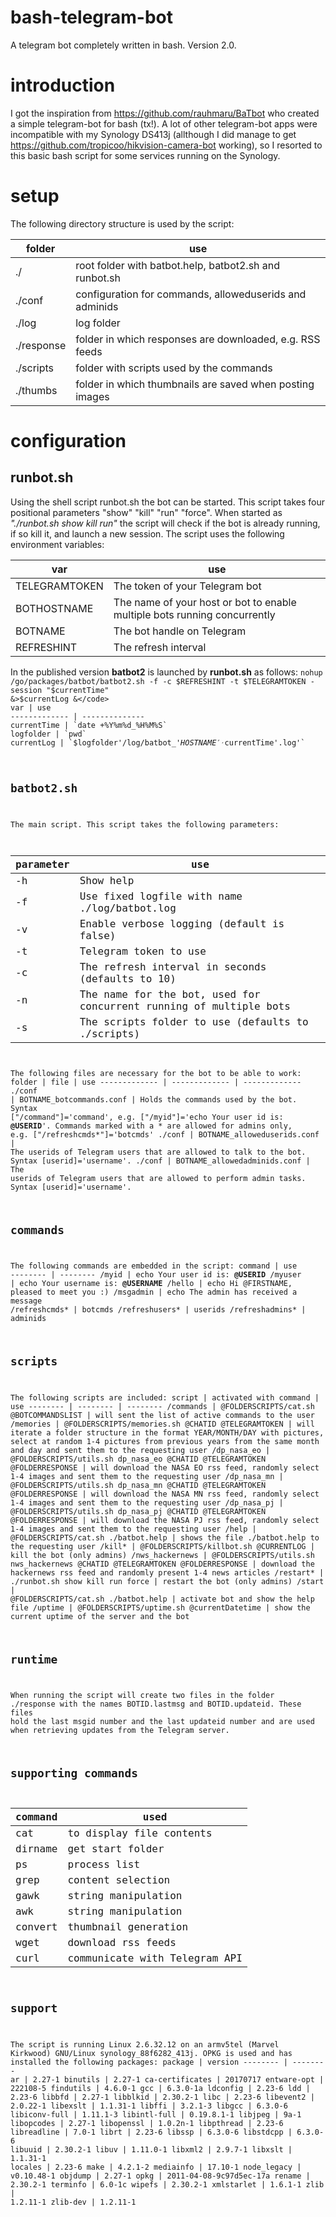 # bash-telegram-bot
A telegram bot completely written in bash. Version 2.0.

# introduction
I got the inspiration from https://github.com/rauhmaru/BaTbot who created a simple telegram-bot for bash (tx!). A lot of other telegram-bot apps were incompatible with my Synology DS413j (allthough I did manage to get https://github.com/tropicoo/hikvision-camera-bot working), so I resorted to this basic bash script for some services running on the Synology.

# setup
The following directory structure is used by the script:

folder | use
------------- | ------------- 
./ | root folder with batbot.help, batbot2.sh and runbot.sh
./conf | configuration for commands, alloweduserids and adminids
./log | log folder
./response | folder in which responses are downloaded, e.g. RSS feeds
./scripts | folder with scripts used by the commands
./thumbs | folder in which thumbnails are saved when posting images

# configuration
## runbot.sh
Using the shell script runbot.sh the bot can be started. This script takes four positional parameters "show" "kill" "run" "force". When started as _"./runbot.sh show kill run"_ the script will check if the bot is already running, if so kill it, and launch a new session. The script uses the following environment variables:

var | use
------------- | ------------- 
TELEGRAMTOKEN | The token of your Telegram bot
BOTHOSTNAME | The name of your host or bot to enable multiple bots running concurrently
BOTNAME | The bot handle on Telegram
REFRESHINT | The refresh interval

In the published version **batbot2** is launched by **runbot.sh** as follows:
<code>nohup /go/packages/batbot/batbot2.sh -f -c $REFRESHINT -t $TELEGRAMTOKEN -session "$currentTime" &>$currentLog &</code>
var | use
------------- | --------------
currentTime | `date +%Y%m%d_%H%M%S`
logfolder | `pwd`
currentLog | `$logfolder'/log/batbot_'$HOSTNAME'_'$currentTime'.log'`

## batbot2.sh
The main script. This script takes the following parameters:

parameter | use
------------- | ------------- 
-h | Show help
-f | Use fixed logfile with name ./log/batbot.log
-v | Enable verbose logging (default is false)
-t <token> | Telegram token to use
-c <seconds> | The refresh interval in seconds (defaults to 10)
-n <name> | The name for the bot, used for concurrent running of multiple bots
-s <folder> | The scripts folder to use (defaults to ./scripts)

The following files are necessary for the bot to be able to work:
folder | file | use
------------- | ------------- | -------------
./conf | BOTNAME_botcommands.conf | Holds the commands used by the bot. Syntax ["/command"]='command', e.g. ["/myid"]='echo Your user id is: <b>@USERID</b>'. Commands marked with a * are allowed for admins only, e.g. ["/refreshcmds*"]='botcmds'
./conf | BOTNAME_alloweduserids.conf | The userids of Telegram users that are allowed to talk to the bot. Syntax [userid]='username'.
./conf | BOTNAME_allowedadminids.conf | The userids of Telegram users that are allowed to perform admin tasks. Syntax [userid]='username'.

## commands
The following commands are embedded in the script:
command | use
-------- | --------
/myid | echo Your user id is: <b>@USERID</b>
/myuser | echo Your username is: <b>@USERNAME</b>
/hello | echo Hi @FIRSTNAME, pleased to meet you :)
/msgadmin | echo The admin has received a message
/refreshcmds* | botcmds
/refreshusers* | userids
/refreshadmins* | adminids

## scripts
The following scripts are included:
script | activated with command | use
-------- | -------- | --------
/commands | @FOLDERSCRIPTS/cat.sh @BOTCOMMANDSLIST | will sent the list of active commands to the user
/memories | @FOLDERSCRIPTS/memories.sh @CHATID @TELEGRAMTOKEN | will iterate a folder structure in the format YEAR/MONTH/DAY with pictures, select at random 1-4 pictures from previous years from the same month and day and sent them to the requesting user
/dp_nasa_eo | @FOLDERSCRIPTS/utils.sh dp_nasa_eo @CHATID @TELEGRAMTOKEN @FOLDERRESPONSE | will download the NASA EO rss feed, randomly select 1-4 images and sent them to the requesting user
/dp_nasa_mn | @FOLDERSCRIPTS/utils.sh dp_nasa_mn @CHATID @TELEGRAMTOKEN @FOLDERRESPONSE | will download the NASA MN rss feed, randomly select 1-4 images and sent them to the requesting user
/dp_nasa_pj | @FOLDERSCRIPTS/utils.sh dp_nasa_pj @CHATID @TELEGRAMTOKEN @FOLDERRESPONSE | will download the NASA PJ rss feed, randomly select 1-4 images and sent them to the requesting user
/help | @FOLDERSCRIPTS/cat.sh ./batbot.help | shows the file ./batbot.help to the requesting user
/kill* | @FOLDERSCRIPTS/killbot.sh @CURRENTLOG | kill the bot (only admins)
/nws_hackernews | @FOLDERSCRIPTS/utils.sh nws_hackernews @CHATID @TELEGRAMTOKEN @FOLDERRESPONSE | download the hackernews rss feed and randomly present 1-4 news articles
/restart* | ./runbot.sh show kill run force | restart the bot (only admins)
/start | @FOLDERSCRIPTS/cat.sh ./batbot.help | activate bot and show the help file
/uptime | @FOLDERSCRIPTS/uptime.sh @currentDatetime | show the current uptime of the server and the bot

## runtime
When running the script will create two files in the folder ./response with the names BOTID.lastmsg and BOTID.updateid. These files hold the last msgid number and the last updateid number and are used when retrieving updates from the Telegram server.

## supporting commands
command | used
-------- | --------
cat | to display file contents
dirname | get start folder
ps | process list
grep | content selection
gawk | string manipulation
awk | string manipulation
convert | thumbnail generation
wget | download rss feeds
curl | communicate with Telegram API

## support
The script is running Linux 2.6.32.12 on an armv5tel (Marvel Kirkwood) GNU/Linux synology_88f6282_413j. OPKG is used and has installed the following packages:
package | version
-------- | --------
ar | 2.27-1
binutils | 2.27-1
ca-certificates | 20170717
entware-opt | 222108-5
findutils | 4.6.0-1
gcc | 6.3.0-1a
ldconfig | 2.23-6
ldd | 2.23-6
libbfd | 2.27-1
libblkid | 2.30.2-1
libc | 2.23-6
libevent2 | 2.0.22-1
libexslt | 1.1.31-1
libffi | 3.2.1-3
libgcc | 6.3.0-6
libiconv-full | 1.11.1-3
libintl-full | 0.19.8.1-1
libjpeg | 9a-1
libopcodes | 2.27-1
libopenssl | 1.0.2n-1
libpthread | 2.23-6
libreadline | 7.0-1
librt | 2.23-6
libssp | 6.3.0-6
libstdcpp | 6.3.0-6
libuuid | 2.30.2-1
libuv | 1.11.0-1
libxml2 | 2.9.7-1
libxslt | 1.1.31-1
locales | 2.23-6
make | 4.2.1-2
mediainfo | 17.10-1
node_legacy | v0.10.48-1
objdump | 2.27-1
opkg | 2011-04-08-9c97d5ec-17a
rename | 2.30.2-1
terminfo | 6.0-1c
wipefs | 2.30.2-1
xmlstarlet | 1.6.1-1
zlib | 1.2.11-1
zlib-dev | 1.2.11-1


